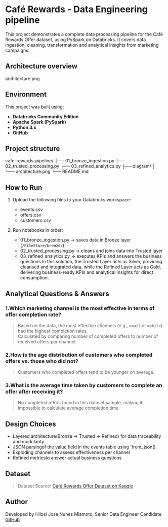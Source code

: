 # Café Rewards - Data Engineering pipeline

This project demonstrates a complete data processing pipeline for the Café Rewards Offer dataset, using PySpark on Databricks. It covers data ingestion, cleaning, transformation and analytical insights from marketing campaigns.



## Architecture overview

architecture.png



## Environment

This project was built using:
- **Databricks Community Edition**
- **Apache Spark (PySpark)**
- **Python 3.x**
- **GitHub**



## Project structure


cafe-rewards-pipeline/
├── 01_bronze_ingestion.py
├── 02_trusted_processing.py
├── 03_refined_analytics.py
├── diagram/
│   └── architecture.png
└── README.md




## How to Run

1. Upload the following files to your Databricks workspace:
   - events.csv
   - offers.csv
   - customers.csv

2. Run notebooks in order:
   - 01_bronze_ingestion.py   → saves data in Bronze layer (`/FileStore/bronze/`)
   - 02_trusted_processing.py → cleans and joins data into Trusted layer
   - 03_refined_analytics.py  → executes KPIs and answers the business questions
     In this solution, the Trusted Layer acts as Silver, providing cleansed and integrated data, while the Refined Layer acts as Gold, delivering business-ready KPIs and analytical insights for direct consumption.



## Analytical Questions & Answers

### 1.Which marketing channel is the most effective in terms of offer completion rate?

> Based on the data, the most effective channels (e.g., `email` or `mobile`) had the highest completion rates.  
> Calculated by comparing number of completed offers to number of received offers per channel.



### 2.How is the age distribution of customers who completed offers vs. those who did not?

> Customers who completed offers tend to be younger on average.  



### 3.What is the average time taken by customers to complete an offer after receiving it?

>No completed offers found in this dataset sample, making it impossible to calculate average completion time.


## Design Choices

- Layered architecture(Bronze → Trusted → Refined) for data traceability and modularity
- JSON parsingof the value field in the events table using `from_json()
- Exploding channels to assess effectiveness per channel
- Refined metricsto answer actual business questions



##  Dataset

> Dataset Source: [Café Rewards Offer Dataset on Kaggle](https://www.kaggle.com/datasets/something)


## Author

Developed by Hilosi Jose Nunes Miamoto, Senior Data Engineer Candidate  
[GitHub](https://github.com/yourprofile)

